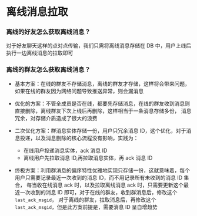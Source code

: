 # 离线消息拉取

### 离线的好友怎么获取离线消息？

对于好友聊天这样的点对点传输，我们只需将离线消息存储在 DB 中，用户上线后执行一边离线消息的拉取即可

### 离线的群友怎么获取离线消息？

- 基本方案：在线的群友不存储消息，离线的群友才存储，这样将会带来问题，如果在线的群友因为网络问题导致推送异常，则会漏消息

- 优化的方案：不管全成员是否在线，都要先存储消息，在线的群友收到消息则直接删除，离线群友下次上线后再删除，这样相当于一条消息存储多份，
消息冗余，对存储介质造成了很大的浪费

- 二次优化方案：群消息实体存储一份，用户只冗余消息 ID，这个优化，对于消息投递，以及消息删除的核心流程没有影响，实践为：
  - 在线用户投递消息实体，ack 消息 ID
  - 离线用户先拉取消息 ID,再拉取消息实体，再 ack 消息 ID

- 终极方案：利用群消息的偏序特性优雅地实现只存储一份，这就意味着，每个用户只需要记录最近一次收到的消息 ID，而不用记录所有未收到的消息 ID 集合，
每当收在线消息 ack 时，以及拉取离线消息 ack 时，只需要更新这个最近一次收到的消息 ID 即可，对于在线的群友，收到群消息后，修改这个 `last_ack_msgid`，
对于离线的群友，拉取消息后，再修改这个 `last_ack_msgid`，但是此方案前提是，需要消息 ID 呈自增趋势
